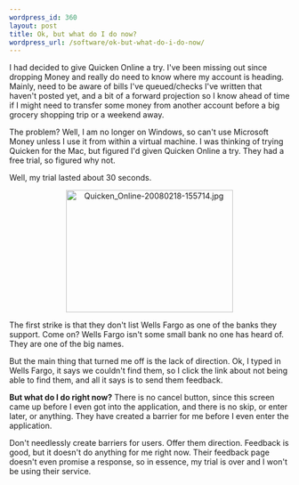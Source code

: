 ```yaml
--- 
wordpress_id: 360
layout: post
title: Ok, but what do I do now?
wordpress_url: /software/ok-but-what-do-i-do-now/
---
```


<p>I had decided to give Quicken Online a try.  I've been missing out since dropping Money and really do need to know where my account is heading.  Mainly, need to be aware of bills I've queued/checks I've written that haven't posted yet, and a bit of a forward projection so I know ahead of time if I might need to transfer some money from another account before a big grocery shopping trip or a weekend away.</p>
<p>The problem?  Well, I am no longer on Windows, so can't use Microsoft Money unless I use it from within a virtual machine.  I was thinking of trying Quicken for the Mac, but figured I'd given Quicken Online a try.  They had a free trial, so figured why not.</p>
<p>Well, my trial lasted about 30 seconds.</p>
<p align="center"><a rel="lightbox" title="Quicken_Online-20080218-155714.jpg" href="/files/media/image/skitchdav/Quicken_Online-20080218-155714.jpg">   <img alt="Quicken_Online-20080218-155714.jpg" width="300" height="220" border="0" src="/files/media/image/skitchdav/thumb.Quicken_Online-20080218-155714.jpg" /> </a></p>
<p>The first strike is that they don't list Wells Fargo as one of the banks they support.  Come on?  Wells Fargo isn't some small bank no one has heard of.  They are one of the big names.</p>
<p>But the main thing that turned me off is the lack of direction.  Ok, I typed in Wells Fargo, it says we couldn't find them, so I click the link about not being able to find them, and all it says is to send them feedback.</p>
<p><b>But what do I do right now?</b>  There is no cancel button, since this screen came up before I even got into the application, and there is no skip, or enter later, or anything.  They have created a barrier for me before I even enter the application.</p>
<p>Don't needlessly create barriers for users.  Offer them direction.  Feedback is good, but it doesn't do anything for me right now.  Their feedback page doesn't even promise a response, so in essence, my trial is over and I won't be using their service.</p>
         
